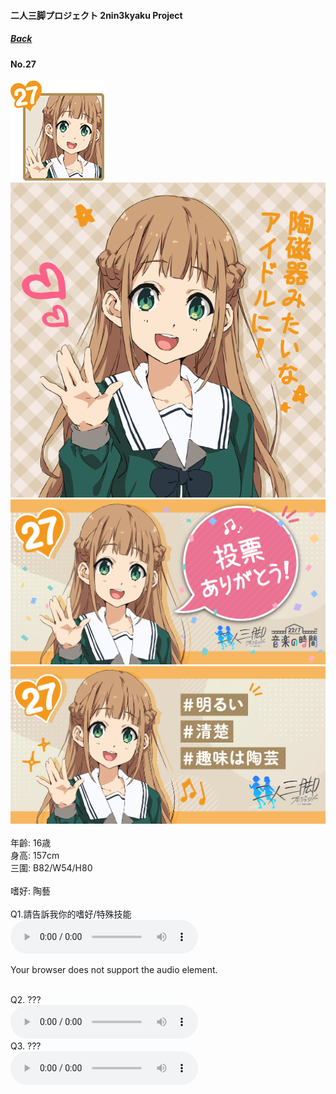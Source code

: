 #### 二人三脚プロジェクト 2nin3kyaku Project
##### [Back](2nin3kyaku_List.md)

#### No.27
<img src="../../../Img/Nanaon/2nin3kyaku/27/27_thumb.png"><br>
<img src="../../../Img/Nanaon/2nin3kyaku/27/27_main.png"><br>
<img src="../../../Img/Nanaon/2nin3kyaku/27/27_thanks.png"><br>
<img src="../../../Img/Nanaon/2nin3kyaku/27/27_desc.png"><br>
<br>
年齡: 16歳<br>
身高: 157cm<br>
三圍: B82/W54/H80<br>
<br>
嗜好: 陶藝<br>
<br>
Q1.請告訴我你的嗜好/特殊技能<br>
<audio controls="controls">
  <source type="audio/mp3" src="../../../Resources/2nin3kyaku/No27_voice_1.mp3"></source>
  <p>Your browser does not support the audio element.</p>
</audio><br>
Q2. ??? <br>
<audio controls="controls">
  <source type="audio/mp3" src="../../../Resources/2nin3kyaku/No27_voice_2.mp3"></source>
  <p>Your browser does not support the audio element.</p>
</audio><br>
Q3. ??? <br>
<audio controls="controls">
  <source type="audio/mp3" src="../../../Resources/2nin3kyaku/No27_voice_3.mp3"></source>
  <p>Your browser does not support the audio element.</p>
</audio><br>